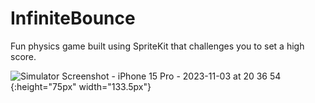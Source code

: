 # InfiniteBounce
Fun physics game built using SpriteKit that challenges you to set a high score.

![Simulator Screenshot - iPhone 15 Pro - 2023-11-03 at 20 36 54](https://github.com/Robertm339/InfiniteBounce/assets/71312299/7b5b7768-aa2e-4205-8937-449b78685d38)
{:height="75px" width="133.5px"}

